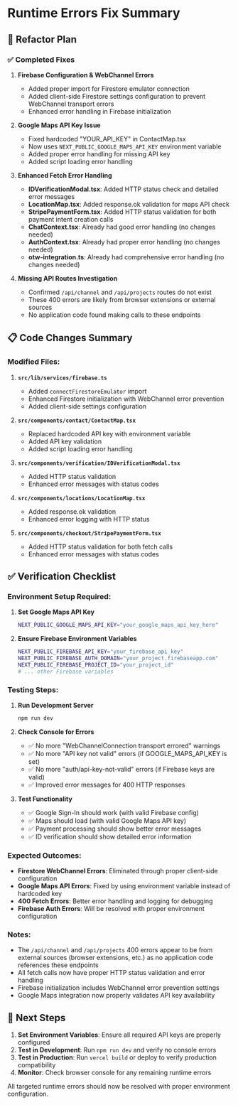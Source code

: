 # Runtime Errors Fix Summary

## 🎯 Refactor Plan

### ✅ Completed Fixes

1. **Firebase Configuration & WebChannel Errors**
   - Added proper import for Firestore emulator connection
   - Added client-side Firestore settings configuration to prevent WebChannel transport errors
   - Enhanced error handling in Firebase initialization

2. **Google Maps API Key Issue**
   - Fixed hardcoded "YOUR_API_KEY" in ContactMap.tsx
   - Now uses `NEXT_PUBLIC_GOOGLE_MAPS_API_KEY` environment variable
   - Added proper error handling for missing API key
   - Added script loading error handling

3. **Enhanced Fetch Error Handling**
   - **IDVerificationModal.tsx**: Added HTTP status check and detailed error messages
   - **LocationMap.tsx**: Added response.ok validation for maps API check
   - **StripePaymentForm.tsx**: Added HTTP status validation for both payment intent creation calls
   - **ChatContext.tsx**: Already had good error handling (no changes needed)
   - **AuthContext.tsx**: Already had proper error handling (no changes needed)
   - **otw-integration.ts**: Already had comprehensive error handling (no changes needed)

4. **Missing API Routes Investigation**
   - Confirmed `/api/channel` and `/api/projects` routes do not exist
   - These 400 errors are likely from browser extensions or external sources
   - No application code found making calls to these endpoints

## 📋 Code Changes Summary

### Modified Files:

1. **`src/lib/services/firebase.ts`**
   - Added `connectFirestoreEmulator` import
   - Enhanced Firestore initialization with WebChannel error prevention
   - Added client-side settings configuration

2. **`src/components/contact/ContactMap.tsx`**
   - Replaced hardcoded API key with environment variable
   - Added API key validation
   - Added script loading error handling

3. **`src/components/verification/IDVerificationModal.tsx`**
   - Added HTTP status validation
   - Enhanced error messages with status codes

4. **`src/components/locations/LocationMap.tsx`**
   - Added response.ok validation
   - Enhanced error logging with HTTP status

5. **`src/components/checkout/StripePaymentForm.tsx`**
   - Added HTTP status validation for both fetch calls
   - Enhanced error messages with status codes

## ✅ Verification Checklist

### Environment Setup Required:
1. **Set Google Maps API Key**
   ```bash
   NEXT_PUBLIC_GOOGLE_MAPS_API_KEY="your_google_maps_api_key_here"
   ```

2. **Ensure Firebase Environment Variables**
   ```bash
   NEXT_PUBLIC_FIREBASE_API_KEY="your_firebase_api_key"
   NEXT_PUBLIC_FIREBASE_AUTH_DOMAIN="your_project.firebaseapp.com"
   NEXT_PUBLIC_FIREBASE_PROJECT_ID="your_project_id"
   # ... other Firebase variables
   ```

### Testing Steps:
1. **Run Development Server**
   ```bash
   npm run dev
   ```

2. **Check Console for Errors**
   - ✅ No more "WebChannelConnection transport errored" warnings
   - ✅ No more "API key not valid" errors (if GOOGLE_MAPS_API_KEY is set)
   - ✅ No more "auth/api-key-not-valid" errors (if Firebase keys are valid)
   - ✅ Improved error messages for 400 HTTP responses

3. **Test Functionality**
   - ✅ Google Sign-In should work (with valid Firebase config)
   - ✅ Maps should load (with valid Google Maps API key)
   - ✅ Payment processing should show better error messages
   - ✅ ID verification should show detailed error information

### Expected Outcomes:
- **Firestore WebChannel Errors**: Eliminated through proper client-side configuration
- **Google Maps API Errors**: Fixed by using environment variable instead of hardcoded key
- **400 Fetch Errors**: Better error handling and logging for debugging
- **Firebase Auth Errors**: Will be resolved with proper environment configuration

### Notes:
- The `/api/channel` and `/api/projects` 400 errors appear to be from external sources (browser extensions, etc.) as no application code references these endpoints
- All fetch calls now have proper HTTP status validation and error handling
- Firebase initialization includes WebChannel error prevention settings
- Google Maps integration now properly validates API key availability

## 🚀 Next Steps

1. **Set Environment Variables**: Ensure all required API keys are properly configured
2. **Test in Development**: Run `npm run dev` and verify no console errors
3. **Test in Production**: Run `vercel build` or deploy to verify production compatibility
4. **Monitor**: Check browser console for any remaining runtime errors

All targeted runtime errors should now be resolved with proper environment configuration.